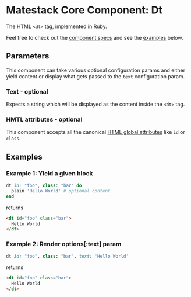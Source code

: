 # Matestack Core Component: Dt

The HTML `<dt>` tag, implemented in Ruby.

Feel free to check out the [component specs](/spec/usage/components/dt_spec.rb) and see the [examples](#examples) below.

## Parameters
This component can take various optional configuration params and either yield content or display what gets passed to the `text` configuration param.

### Text - optional
Expects a string which will be displayed as the content inside the `<dt>` tag.

### HMTL attributes - optional
This component accepts all the canonical [HTML global attributes](https://www.w3schools.com/tags/ref_standardattributes.asp) like `id` or `class`.

## Examples

### Example 1: Yield a given block

```ruby
dt id: "foo", class: "bar" do
  plain 'Hello World' # optional content
end
```

returns

```html
<dt id="foo" class="bar">
  Hello World
</dt>
```

### Example 2: Render options[:text] param

```ruby
dt id: "foo", class: "bar", text: 'Hello World'
```

returns

```html
<dt id="foo" class="bar">
  Hello World
</dt>
```

